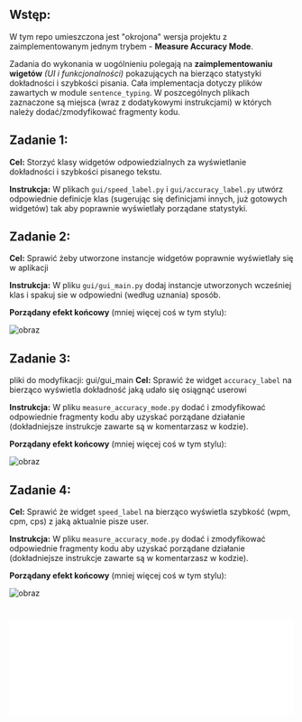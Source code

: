 ## Wstęp:
W tym repo umieszczona jest "okrojona" wersja projektu z zaimplementowanym jednym trybem - **Measure Accuracy Mode**.

Zadania do wykonania w uogólnieniu polegają na **zaimplementowaniu wigetów** _(UI i funkcjonalności)_ pokazujących na bierząco statystyki dokładności i szybkości pisania. Cała implementacja dotyczy plików zawartych w module `sentence_typing`. W poszcególnych plikach zaznaczone są miejsca (wraz z dodatykowymi instrukcjami) w których należy dodać/zmodyfikować fragmenty kodu.

## Zadanie 1:
**Cel:** Storzyć klasy widgetów odpowiedzialnych za wyświetlanie dokładności i szybkości pisanego tekstu.

**Instrukcja:** W plikach `gui/speed_label.py` i  `gui/accuracy_label.py` utwórz odpowiednie definicje klas (sugerując się definicjami innych, już gotowych widgetów) tak aby poprawnie wyświetlały porządane statystyki.

## Zadanie 2:
**Cel:** Sprawić żeby utworzone instancje widgetów poprawnie wyświetlały się w aplikacji

**Instrukcja:** W pliku `gui/gui_main.py` dodaj instancje utworzonych wcześniej klas i spakuj sie w odpowiedni (według uznania) sposób.

**Porządany efekt końcowy** (mniej więcej coś w tym stylu):

![obraz](https://github.com/maciej-klimek/jpwp-type-master-zadania/assets/87934529/988a5569-baff-45ff-af96-b9dbacfe9449)


## Zadanie 3:
pliki do modyfikacji: gui/gui_main
**Cel:** Sprawić że widget `accuracy_label` na bierząco wyświetla dokładność jaką udało się osiągnąć userowi

**Instrukcja:** W pliku `measure_accuracy_mode.py` dodać i zmodyfikować odpowiednie fragmenty kodu aby uzyskać porządane działanie (dokładniejsze instrukcje zawarte są w komentarzasz w kodzie).

**Porządany efekt końcowy** (mniej więcej coś w tym stylu):

![obraz](https://github.com/maciej-klimek/jpwp-type-master-zadania/assets/87934529/cc506cbb-6bb0-4251-bb34-124fd0351450)

## Zadanie 4:
**Cel:** Sprawić że widget `speed_label` na bierząco wyświetla szybkość (wpm, cpm, cps) z jaką aktualnie pisze user.

**Instrukcja:** W pliku `measure_accuracy_mode.py` dodać i zmodyfikować odpowiednie fragmenty kodu aby uzyskać porządane działanie (dokładniejsze instrukcje zawarte są w komentarzasz w kodzie).

**Porządany efekt końcowy** (mniej więcej coś w tym stylu):

![obraz](https://github.com/maciej-klimek/jpwp-type-master-zadania/assets/87934529/1418d520-4835-4802-b7ff-f6723a73ccb6)


# ![TypeMaster](https://github.com/maciej-klimek/type-master-desktop-app/blob/main/images/type_master_logo.png)


